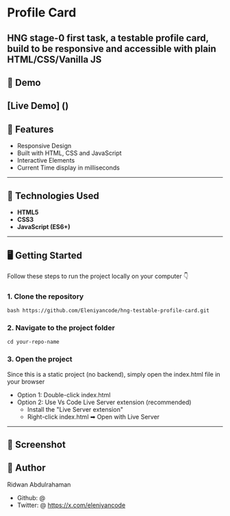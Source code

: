 # Profile Card
HNG stage-0 first task, a testable profile card, build to be responsive and accessible with plain HTML/CSS/Vanilla JS
---
## 🚀 Demo
[Live Demo] ()
---
## 🧠 Features
- Responsive Design
- Built with HTML, CSS and JavaScript
- Interactive Elements
- Current Time display in milliseconds

 ---

 ## 💼 Technologies Used
 - **HTML5**
 - **CSS3**
 - **JavaScript (ES6+)**

---

## 🖥 Getting Started
Follow these steps to run the project locally on your computer 👇

### 1. Clone the repository
```bash https://github.com/Eleniyancode/hng-testable-profile-card.git ```

### 2. Navigate to the project folder
```cd your-repo-name```

### 3. Open the project
Since this is a static project (no backend), simply open the index.html file in your browser

- Option 1: Double-click index.html
- Option 2: Use Vs Code Live Server extension (recommended)
    - Install the "Live Server extension"
    - Right-click index.html ➡ Open with Live Server

---

## 📸 Screenshot

## 🙌 Author
Ridwan Abdulrahaman
- Github: @
- Twitter: @  https://x.com/eleniyancode
 ```bash 


